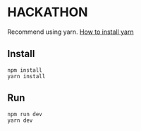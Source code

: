 # HACKATHON

Recommend using yarn.
[How to install yarn](https://classic.yarnpkg.com/lang/en/docs/install)

## Install
```
npm install
yarn install
```

## Run
```
npm run dev
yarn dev
```
